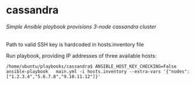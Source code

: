 # cassandra
###### Simple Ansible playbook provisions 3-node cassandra cluster

Path to valid SSH key is hardcoded in hosts.inventory file

Run playbook, providing IP addresses of three available hosts:
```
/home/ubuntu/playbooks/cassandra$ ANSIBLE_HOST_KEY_CHECKING=False ansible-playbook   main.yml -i hosts.inventory --extra-vars '{"nodes": ["1.2.3.4","5.6.7.8","9.10.11.12"]}'
```

